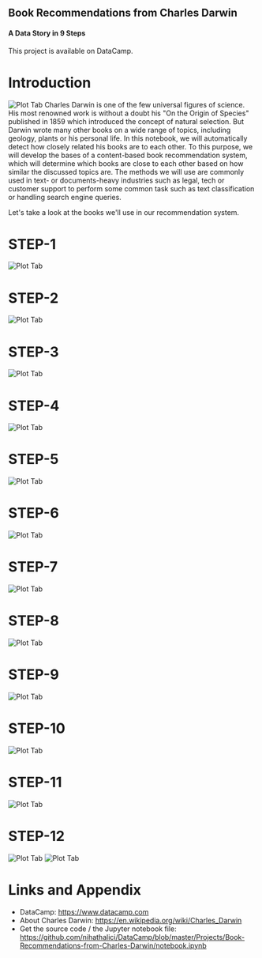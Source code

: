 ## Book Recommendations from Charles Darwin
#### A Data Story in 9 Steps

This project is available on DataCamp.

Introduction
========================================================

![Plot Tab](https://upload.wikimedia.org/wikipedia/commons/thumb/a/a4/Charles-darwin-portrait-svg.svg/200px-Charles-darwin-portrait-svg.svg.png) 
Charles Darwin is one of the few universal figures of science. His most renowned work is without a doubt his "On the Origin of Species" published in 1859 which introduced the concept of natural selection. But Darwin wrote many other books on a wide range of topics, including geology, plants or his personal life. In this notebook, we will automatically detect how closely related his books are to each other.
To this purpose, we will develop the bases of a content-based book recommendation system, which will determine which books are close to each other based on how similar the discussed topics are. The methods we will use are commonly used in text- or documents-heavy industries such as legal, tech or customer support to perform some common task such as text classification or handling search engine queries.

Let's take a look at the books we'll use in our recommendation system.

STEP-1
========================================================
![Plot Tab](https://github.com/nihathalici/DataCamp/blob/master/Projects/Book-Recommendations-from-Charles-Darwin/img/1.png)

STEP-2
========================================================
![Plot Tab](https://github.com/nihathalici/DataCamp/blob/master/Projects/Book-Recommendations-from-Charles-Darwin/img/2.png)

STEP-3
========================================================
![Plot Tab](https://github.com/nihathalici/DataCamp/blob/master/Projects/Book-Recommendations-from-Charles-Darwin/img/3.png)

STEP-4
========================================================
![Plot Tab](https://github.com/nihathalici/DataCamp/blob/master/Projects/Book-Recommendations-from-Charles-Darwin/img/4.png)

STEP-5
========================================================
![Plot Tab](https://github.com/nihathalici/DataCamp/blob/master/Projects/Book-Recommendations-from-Charles-Darwin/img/5.png)

STEP-6
========================================================
![Plot Tab](https://github.com/nihathalici/DataCamp/blob/master/Projects/Book-Recommendations-from-Charles-Darwin/img/6.png)

STEP-7
========================================================
![Plot Tab](https://github.com/nihathalici/DataCamp/blob/master/Projects/Book-Recommendations-from-Charles-Darwin/img/7.png)

STEP-8
========================================================
![Plot Tab](https://github.com/nihathalici/DataCamp/blob/master/Projects/Book-Recommendations-from-Charles-Darwin/img/8.png)

STEP-9
========================================================
![Plot Tab](https://github.com/nihathalici/DataCamp/blob/master/Projects/Book-Recommendations-from-Charles-Darwin/img/9.png)

STEP-10
========================================================
![Plot Tab](https://github.com/nihathalici/DataCamp/blob/master/Projects/Book-Recommendations-from-Charles-Darwin/img/10.png)

STEP-11
========================================================
![Plot Tab](https://github.com/nihathalici/DataCamp/blob/master/Projects/Book-Recommendations-from-Charles-Darwin/img/11.png)

STEP-12
========================================================
![Plot Tab](https://github.com/nihathalici/DataCamp/blob/master/Projects/Book-Recommendations-from-Charles-Darwin/img/12.png)
![Plot Tab](https://github.com/nihathalici/DataCamp/blob/master/Projects/Book-Recommendations-from-Charles-Darwin/img/13.png)

Links and Appendix
========================================================

- DataCamp: https://www.datacamp.com
- About Charles Darwin: https://en.wikipedia.org/wiki/Charles_Darwin 
- Get the source code / the Jupyter notebook file: https://github.com/nihathalici/DataCamp/blob/master/Projects/Book-Recommendations-from-Charles-Darwin/notebook.ipynb

